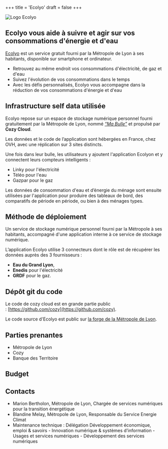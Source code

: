 +++
title = 'Ecolyo'
draft = false
+++


![Logo Ecolyo](/images/ecolyo_logo.png)

## Ecolyo vous aide à suivre et agir sur vos consommations d'énergie et d'eau

[Ecolyo](https://ecolyo.com) est un service gratuit fourni par la Métropole de Lyon à ses habitants, disponible sur smartphone et ordinateur.

- Retrouvez au même endroit vos consommations d'électricité, de gaz et d'eau
- Suivez l'évolution de vos consommations dans le temps
- Avec les défis personnalisés, Ecolyo vous accompagne dans la réduction de vos consommations d'énergie et d'eau

## Infrastructure self data utilisée

Ecolyo repose sur un espace de stockage numérique personnel fourni gratuitement par la Métropole de Lyon, nommé [_“Ma Bulle”_](https://support.grandlyon.com/clouds-personnels-grand-lyon/) et propulsé par **Cozy Cloud**.

Les données et le code de l’application sont hébergées en France, chez OVH, avec une réplication sur 3 sites distincts.

Une fois dans leur bulle, les utilisateurs y ajoutent l'application Ecolyon et y connectent leurs compteurs intelligents :

- Linky pour l'électricité
- Téléo pour l'eau
- Gazpar pour le gaz

Les données de consommation d'eau et d’énergie du ménage sont ensuite utilisées par l'application pour produire des tableaux de bord, des comparatifs de période en période, ou bien à des ménages types.

## Méthode de déploiement

Un service de stockage numérique personnel fourni par la Métropole à ses habitants, accompagné d'une application interne à ce service de stockage numérique.

L’application Ecolyo utilise 3 connecteurs dont le rôle est de récupérer les données auprès des 3 fournisseurs :

- **Eau du Grand Lyon**,
- **Enedis** pour l'électricité
- **GRDF** pour le gaz.

## Dépôt git du code

Le code de cozy cloud est en grande partie public : [https://github.com/cozy](https://github.com/cozy).

Le code source d'Ecolyo est public sur  [la forge de la Métropole de Lyon](https://forge.grandlyon.com/web-et-numerique/factory/llle_project/ecolyo).

## Parties prenantes

- Métropole de Lyon
- Cozy
- Banque des Territoire

## Budget

## Contacts

- Marion Bertholon, Métropole de Lyon, Chargée de services numériques pour la transition énergétique
- Blandine Melay, Métropole de Lyon, Responsable du Service Energie Climat
- Maintenance technique : Délégation Développement économique, emploi & savoirs - Innovation numérique & systèmes d’information - Usages et services numériques - Développement des services numériques
